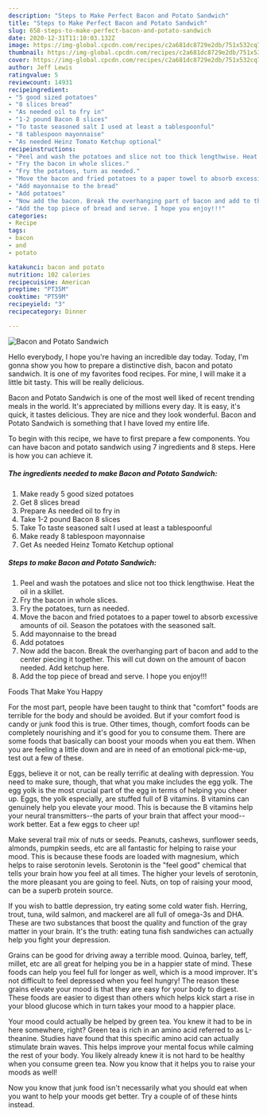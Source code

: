 ```yaml
---
description: "Steps to Make Perfect Bacon and Potato Sandwich"
title: "Steps to Make Perfect Bacon and Potato Sandwich"
slug: 658-steps-to-make-perfect-bacon-and-potato-sandwich
date: 2020-12-31T11:10:03.132Z
image: https://img-global.cpcdn.com/recipes/c2a681dc8729e2db/751x532cq70/bacon-and-potato-sandwich-recipe-main-photo.jpg
thumbnail: https://img-global.cpcdn.com/recipes/c2a681dc8729e2db/751x532cq70/bacon-and-potato-sandwich-recipe-main-photo.jpg
cover: https://img-global.cpcdn.com/recipes/c2a681dc8729e2db/751x532cq70/bacon-and-potato-sandwich-recipe-main-photo.jpg
author: Jeff Lewis
ratingvalue: 5
reviewcount: 14931
recipeingredient:
- "5 good sized potatoes"
- "8 slices bread"
- "As needed oil to fry in"
- "1-2 pound Bacon 8 slices"
- "To taste seasoned salt I used at least a tablespoonful"
- "8 tablespoon mayonnaise"
- "As needed Heinz Tomato Ketchup optional"
recipeinstructions:
- "Peel and wash the potatoes and slice not too thick lengthwise. Heat the oil in a skillet."
- "Fry the bacon in whole slices."
- "Fry the potatoes, turn as needed."
- "Move the bacon and fried potatoes to a paper towel to absorb excessive amounts of oil. Season the potatoes with the seasoned salt."
- "Add mayonnaise to the bread"
- "Add potatoes"
- "Now add the bacon. Break the overhanging part of bacon and add to the center piecing it together. This will cut down on the amount of bacon needed. Add ketchup here."
- "Add the top piece of bread and serve. I hope you enjoy!!!"
categories:
- Recipe
tags:
- bacon
- and
- potato

katakunci: bacon and potato 
nutrition: 102 calories
recipecuisine: American
preptime: "PT35M"
cooktime: "PT59M"
recipeyield: "3"
recipecategory: Dinner

---
```



![Bacon and Potato Sandwich](https://img-global.cpcdn.com/recipes/c2a681dc8729e2db/751x532cq70/bacon-and-potato-sandwich-recipe-main-photo.jpg)

Hello everybody, I hope you're having an incredible day today. Today, I'm gonna show you how to prepare a distinctive dish, bacon and potato sandwich. It is one of my favorites food recipes. For mine, I will make it a little bit tasty. This will be really delicious.



Bacon and Potato Sandwich is one of the most well liked of recent trending meals in the world. It's appreciated by millions every day. It is easy, it's quick, it tastes delicious. They are nice and they look wonderful. Bacon and Potato Sandwich is something that I have loved my entire life.


To begin with this recipe, we have to first prepare a few components. You can have bacon and potato sandwich using 7 ingredients and 8 steps. Here is how you can achieve it.

<!--inarticleads1-->

##### The ingredients needed to make Bacon and Potato Sandwich:

1. Make ready 5 good sized potatoes
1. Get 8 slices bread
1. Prepare As needed oil to fry in
1. Take 1-2 pound Bacon 8 slices
1. Take To taste seasoned salt I used at least a tablespoonful
1. Make ready 8 tablespoon mayonnaise
1. Get As needed Heinz Tomato Ketchup optional




<!--inarticleads2-->

##### Steps to make Bacon and Potato Sandwich:

1. Peel and wash the potatoes and slice not too thick lengthwise. Heat the oil in a skillet.
1. Fry the bacon in whole slices.
1. Fry the potatoes, turn as needed.
1. Move the bacon and fried potatoes to a paper towel to absorb excessive amounts of oil. Season the potatoes with the seasoned salt.
1. Add mayonnaise to the bread
1. Add potatoes
1. Now add the bacon. Break the overhanging part of bacon and add to the center piecing it together. This will cut down on the amount of bacon needed. Add ketchup here.
1. Add the top piece of bread and serve. I hope you enjoy!!!




Foods That Make You Happy


For the most part, people have been taught to think that "comfort" foods are terrible for the body and should be avoided. But if your comfort food is candy or junk food this is true. Other times, though, comfort foods can be completely nourishing and it's good for you to consume them. There are some foods that basically can boost your moods when you eat them. When you are feeling a little down and are in need of an emotional pick-me-up, test out a few of these.

Eggs, believe it or not, can be really terrific at dealing with depression. You need to make sure, though, that what you make includes the egg yolk. The egg yolk is the most crucial part of the egg in terms of helping you cheer up. Eggs, the yolk especially, are stuffed full of B vitamins. B vitamins can genuinely help you elevate your mood. This is because the B vitamins help your neural transmitters--the parts of your brain that affect your mood--work better. Eat a few eggs to cheer up!

Make several trail mix of nuts or seeds. Peanuts, cashews, sunflower seeds, almonds, pumpkin seeds, etc are all fantastic for helping to raise your mood. This is because these foods are loaded with magnesium, which helps to raise serotonin levels. Serotonin is the "feel good" chemical that tells your brain how you feel at all times. The higher your levels of serotonin, the more pleasant you are going to feel. Nuts, on top of raising your mood, can be a superb protein source.

If you wish to battle depression, try eating some cold water fish. Herring, trout, tuna, wild salmon, and mackerel are all full of omega-3s and DHA. These are two substances that boost the quality and function of the gray matter in your brain. It's the truth: eating tuna fish sandwiches can actually help you fight your depression. 

Grains can be good for driving away a terrible mood. Quinoa, barley, teff, millet, etc are all great for helping you be in a happier state of mind. These foods can help you feel full for longer as well, which is a mood improver. It's not difficult to feel depressed when you feel hungry! The reason these grains elevate your mood is that they are easy for your body to digest. These foods are easier to digest than others which helps kick start a rise in your blood glucose which in turn takes your mood to a happier place.

Your mood could actually be helped by green tea. You knew it had to be in here somewhere, right? Green tea is rich in an amino acid referred to as L-theanine. Studies have found that this specific amino acid can actually stimulate brain waves. This helps improve your mental focus while calming the rest of your body. You likely already knew it is not hard to be healthy when you consume green tea. Now you know that it helps you to raise your moods as well!

Now you know that junk food isn't necessarily what you should eat when you want to help your moods get better. Try  a  couple of  of  these  hints  instead.

